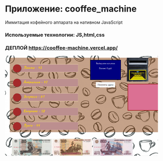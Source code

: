 # Приложение: cooffee_machine

Иммитация кофейного аппарата на нативном JavaScript 

### Используемые технологии: JS,html,css

### ДЕПЛОЙ https://cooffee-machine.vercel.app/

<img src="https://github.com/Yurbol2014/img/blob/main/coffe-machine.png" alt="coffe-machine">

